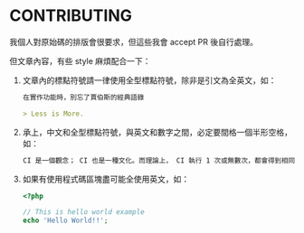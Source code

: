 # CONTRIBUTING

我個人對原始碼的排版會很要求，但這些我會 accept PR 後自行處理。

但文章內容，有些 style 麻煩配合一下：

1.  文章內的標點符號請一律使用全型標點符號，除非是引文為全英文，如：

    ```markdown
    在實作功能時，別忘了賈伯斯的經典語錄

    > Less is More.
    ```

2.  承上，中文和全型標點符號，與英文和數字之間，必定要間格一個半形空格，如：

    ```markdown
    CI 是一個觀念； CI 也是一種文化。而理論上， CI 執行 1 次或無數次，都會得到相同的結果。
    ```

3.  如果有使用程式碼區塊盡可能全使用英文，如：

    ```php
    <?php

    // This is hello world example
    echo 'Hello World!!';
    ```
